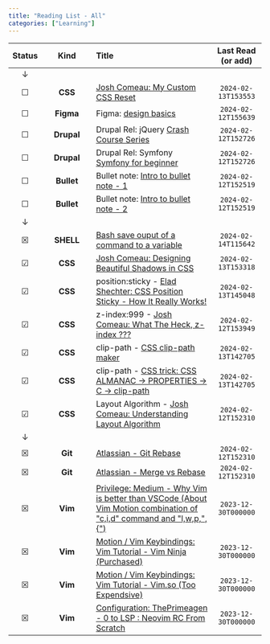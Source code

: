```yaml
---
title: "Reading List - All"
categories: ["Learning"]
---
```


| Status  |   | Kind                         |   | Title                                                                                                                                                                                            | Last Read (or add)  |
| :-----: | - | :--------------------------: | - | :---------------------------------------------------------------------------------------------------------------------------------------------------------------                                 | :-----------------: |
| ↓       |   |                              |   |                                                                                                                                                                                                  |                     |
| &#9744; |   | **CSS**                      |   |[Josh Comeau: My Custom CSS Reset](https://www.joshwcomeau.com/css/custom-css-reset/#one-box-sizing-model-2)                                                                                      | `2024-02-13T153553` |
| &#9744; |   | **Figma**                    |   | Figma: [design basics](https://www.figma.com/resource-library/design-basics/)                                                                                                                    | `2024-02-12T155639` |
| &#9744; |   | **Drupal**                   |   | Drupal Rel: jQuery [Crash Course Series](https://www.youtube.com/watch?v=3nrLc_JOF7k&list=PLgT1LClcgVzFMNgCvv2ar0ZEg_ORBv2bw)                                                                    | `2024-02-12T152726` |
| &#9744; |   | **Drupal**                   |   | Drupal Rel: Symfony [Symfony for beginner](https://www.youtube.com/watch?v=QPky3r2prEI)                                                                                                          | `2024-02-12T152726` |
| &#9744; |   | **Bullet**                   |   | Bullet note: [Intro to bullet note - 1](https://zhuanlan.zhihu.com/p/87612890)                                                                                                                   | `2024-02-12T152519` |
| &#9744; |   | **Bullet**                   |   | Bullet note: [Intro to bullet note - 2](https://zhuanlan.zhihu.com/p/111703197)                                                                                                                  | `2024-02-12T152519` |
| ↓       |   |                              |   |                                                                                                                                                                                                  |                     |
| &#9746; |   | **SHELL**                    |   |[Bash save ouput of a command to a variable ](https://stackoverflow.com/questions/16967982/zsh-shell-how-to-assign-something-to-a-variable-quietly)                                               | `2024-02-14T115642` |
| &#9745; |   | **CSS**                      |   | [Josh Comeau: Designing Beautiful Shadows in CSS](https://www.joshwcomeau.com/css/designing-shadows/)                                                                                            | `2024-02-13T153318` |
| &#9745; |   | **CSS**                      |   | position:sticky    - [Elad Shechter: CSS Position Sticky - How It Really Works!](https://elad.medium.com/css-position-sticky-how-it-really-works-54cd01dc2d46)                                   | `2024-02-13T145048` |
| &#9745; |   | **CSS**                      |   | z-index:999        - [Josh Comeau: What The Heck, z-index ???](https://www.joshwcomeau.com/css/stacking-contexts/)                                                                               | `2024-02-12T153949` |
| &#9745; |   | **CSS**                      |   | clip-path          - [CSS clip-path maker](https://bennettfeely.com/clippy/)                                                                                                                     | `2024-02-13T142705` |
| &#9745; |   | **CSS**                      |   | clip-path          - [CSS trick: CSS ALMANAC → PROPERTIES → C → clip-path](https://css-tricks.com/almanac/properties/c/clip-path/)                                                               | `2024-02-13T142705` |
| &#9745; |   | **CSS**                      |   | Layout Algorithm   - [Josh Comeau: Understanding Layout Algorithm](https://www.joshwcomeau.com/css/understanding-layout-algorithms/)                                                             | `2024-02-12T152310` |
| ↓       |   |                              |   |                                                                                                                                                                                                  |                     |
| &#9746; |   | **Git**                      |   | [Atlassian - Git Rebase](https://www.atlassian.com/git/tutorials/rewriting-history/git-rebase)                                                                                                   | `2024-02-12T152310` |
| &#9746; |   | **Git**                      |   | [Atlassian - Merge vs Rebase](https://www.atlassian.com/git/tutorials/merging-vs-rebasing)                                                                                                       | `2024-02-12T152310` |
| &#9746; |   | **Vim**                      |   | [Privilege: Medium - Why Vim is better than VSCode (About Vim Motion combination of "c,i,d" command and "l,w,p,",{")](https://sean-warman.medium.com/why-vim-is-better-than-vscode-d09e2355eb37) | `2023-12-30T000000` |
| &#9746; |   | **Vim**                      |   | [Motion / Vim Keybindings: Vim Tutorial - Vim Ninja (Purchased)](https://www.vimninja.com/)                                                                                                      | `2023-12-30T000000` |
| &#9746; |   | **Vim**                      |   | [Motion / Vim Keybindings: Vim Tutorial - Vim.so (Too Expendsive)](https://www.learnvim.com/)                                                                                                    | `2023-12-30T000000` |
| &#9746; |   | **Vim**                      |   | [Configuration: ThePrimeagen - 0 to LSP : Neovim RC From Scratch](https://www.youtube.com/watch?v=w7i4amO_zaE&t=1s)                                                                              | `2023-12-30T000000` |